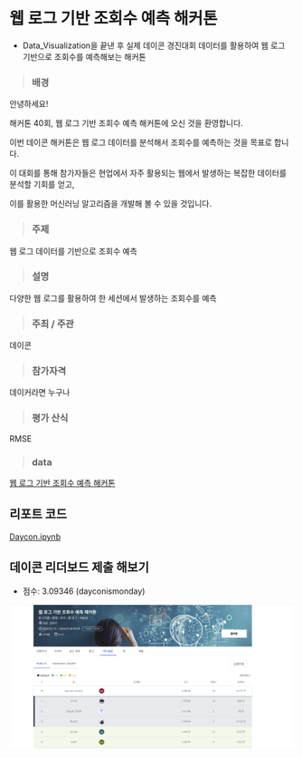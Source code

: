 # 웹 로그 기반 조회수 예측 해커톤 
- Data_Visualization을 끝낸 후 실제 데이콘 경진대회 데이터를 활용하여 웹 로그 기반으로 조회수를 예측해보는 해커톤

> ### 배경 
안녕하세요!

해커톤 40회, 웹 로그 기반 조회수 예측 해커톤에 오신 것을 환영합니다.  

이번 데이콘 해커톤은 웹 로그 데이터를 분석해서 조회수를 예측하는 것을 목표로 합니다. 

이 대회를 통해 참가자들은 현업에서 자주 활용되는 웹에서 발생하는 복잡한 데이터를 분석할 기회를 얻고, 

이를 활용한 머신러닝 알고리즘을 개발해 볼 수 있을 것입니다. 


> ### 주제
웹 로그 데이터를 기반으로 조회수 예측


> ### 설명
다양한 웹 로그를 활용하여 한 세션에서 발생하는 조회수를 예측


> ### 주최 / 주관
데이콘


> ### 참가자격
데이커라면 누구나

> ### 평가 산식
RMSE

> ### data
[웹 로그 기반 조회수 예측 해커톤](https://dacon.io/competitions/official/236226/overview/description)


## 리포트 코드
[Daycon.ipynb](./Daycon.ipynb)

## 데이콘 리더보드 제출 해보기
- 점수: 3.09346 (dayconismonday)
<img src="./image/board.png">
